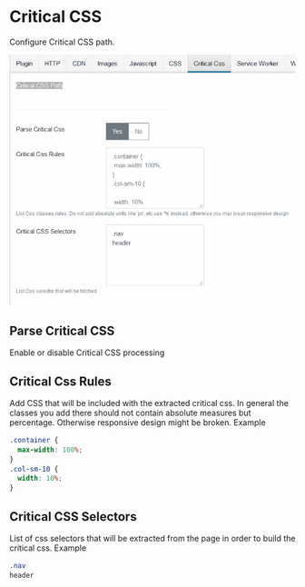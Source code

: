 # Critical CSS

Configure Critical CSS path.

![Critical CSS settings](../images/critical-css-settings.PNG)

## Parse Critical CSS

Enable or disable Critical CSS processing

## Critical Css Rules

Add CSS that will be included with the extracted critical css. In general the classes you add there should not contain absolute measures but percentage. Otherwise responsive design might be broken.
Example

```css
.container {
  max-width: 100%;
}
.col-sm-10 {
  width: 10%;
}
```

## Critical CSS Selectors

List of css selectors that will be extracted from the page in order to build the critical css.
Example

```css
.nav
header
```
